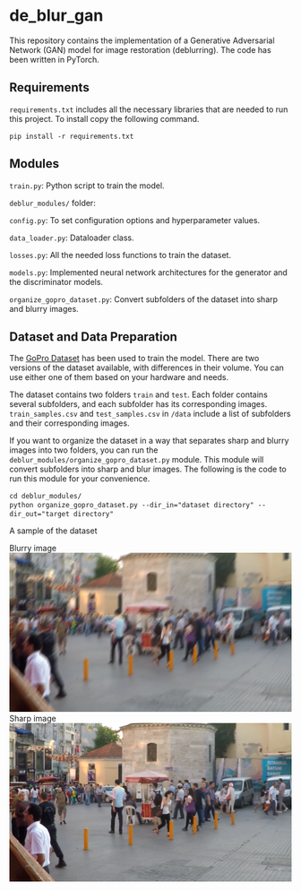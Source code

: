 # de_blur_gan

This repository contains the implementation of a Generative Adversarial Network (GAN) model for image restoration (deblurring). The code has been written in PyTorch.

## Requirements

`requirements.txt`  includes all the necessary libraries that are needed to run this project. To install copy the following command.
```
pip install -r requirements.txt
```

## Modules

`train.py`: Python script to train the model.

`deblur_modules/` folder:

`config.py`: To set configuration options and hyperparameter values.

`data_loader.py`: Dataloader class.

`losses.py`: All the needed loss functions to train the dataset.

`models.py`: Implemented neural network architectures for the generator and the discriminator models.

`organize_gopro_dataset.py`: Convert subfolders of the dataset into sharp and blurry images.



## Dataset and Data Preparation

The [GoPro Dataset](https://seungjunnah.github.io/Datasets/gopro) has been used to train the model. There are two versions of the dataset available, with differences in their volume. You can use either one of them based on your hardware and needs.

The dataset contains two folders `train` and `test`. Each folder contains several subfolders, and each subfolder has its corresponding images. `train_samples.csv` and `test_samples.csv` in `/data` include a list of subfolders and their corresponding images.

If you want to organize the dataset in a way that separates sharp and blurry images into two folders, you can run the `deblur_modules/organize_gopro_dataset.py` module. This module will convert subfolders into sharp and blur images. The following is the code to run this module for your convenience.

```
cd deblur_modules/
python organize_gopro_dataset.py --dir_in="dataset directory" --dir_out="target directory"
```

A sample of the dataset

Blurry image
![Blurry image](images/blury_image_sample.png)
Sharp image
![Sharp image](images/sharp_image_sample.png)
